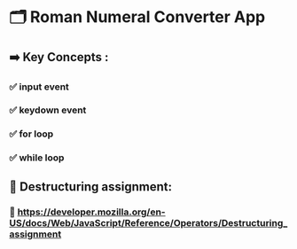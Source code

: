 # 🗂️ Roman Numeral Converter App
## ➡️ Key Concepts : 
### ✅ input event
### ✅ keydown event
### ✅ for loop
### ✅ while loop
## 📖 Destructuring assignment:
### 🔗 https://developer.mozilla.org/en-US/docs/Web/JavaScript/Reference/Operators/Destructuring_assignment

